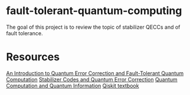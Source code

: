 # fault-tolerant-quantum-computing
The goal of this project is to review the topic of stabilizer QECCs and of fault tolerance.

# Resources 
[An Introduction to Quantum Error Correction and Fault-Tolerant Quantum Computation](https://arxiv.org/pdf/0904.2557.pdf)
[Stabilizer Codes and Quantum Error Correction](https://arxiv.org/pdf/quant-ph/9705052.pdf)
[Quantum Computation and Quantum Information](http://mmrc.amss.cas.cn/tlb/201702/W020170224608149940643.pdf)
[Qiskit textbook](https://qiskit.org/textbook/preface.html)





